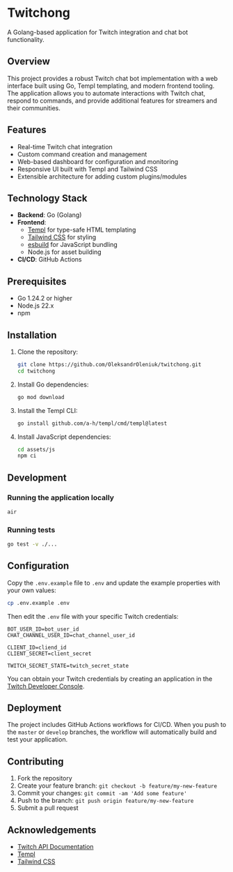 # Twitchong

A Golang-based application for Twitch integration and chat bot functionality.

## Overview

This project provides a robust Twitch chat bot implementation with a web interface built using Go, Templ templating, and modern frontend tooling. The application allows you to automate interactions with Twitch chat, respond to commands, and provide additional features for streamers and their communities.

## Features

- Real-time Twitch chat integration
- Custom command creation and management
- Web-based dashboard for configuration and monitoring
- Responsive UI built with Templ and Tailwind CSS
- Extensible architecture for adding custom plugins/modules

## Technology Stack

- **Backend**: Go (Golang)
- **Frontend**:
  - [Templ](https://github.com/a-h/templ) for type-safe HTML templating
  - [Tailwind CSS](https://tailwindcss.com/) for styling
  - [esbuild](https://esbuild.github.io/) for JavaScript bundling
  - Node.js for asset building
- **CI/CD**: GitHub Actions

## Prerequisites

- Go 1.24.2 or higher
- Node.js 22.x
- npm

## Installation

1. Clone the repository:
   ```bash
   git clone https://github.com/OleksandrOleniuk/twitchong.git
   cd twitchong
   ```

2. Install Go dependencies:
   ```bash
   go mod download
   ```

3. Install the Templ CLI:
   ```bash
   go install github.com/a-h/templ/cmd/templ@latest
   ```

4. Install JavaScript dependencies:
   ```bash
   cd assets/js
   npm ci
   ```

## Development

### Running the application locally

```bash
air
```
### Running tests

```bash
go test -v ./...
```

## Configuration

Copy the `.env.example` file to `.env` and update the example properties with your own values:

```bash
cp .env.example .env
```

Then edit the `.env` file with your specific Twitch credentials:

```
BOT_USER_ID=bot_user_id
CHAT_CHANNEL_USER_ID=chat_channel_user_id

CLIENT_ID=cliend_id
CLIENT_SECRET=client_secret

TWITCH_SECRET_STATE=twitch_secret_state

```

You can obtain your Twitch credentials by creating an application in the [Twitch Developer Console](https://dev.twitch.tv/console/apps).

## Deployment

The project includes GitHub Actions workflows for CI/CD. When you push to the `master` or `develop` branches, the workflow will automatically build and test your application.

## Contributing

1. Fork the repository
2. Create your feature branch: `git checkout -b feature/my-new-feature`
3. Commit your changes: `git commit -am 'Add some feature'`
4. Push to the branch: `git push origin feature/my-new-feature`
5. Submit a pull request

## Acknowledgements

- [Twitch API Documentation](https://dev.twitch.tv/docs/)
- [Templ](https://github.com/a-h/templ)
- [Tailwind CSS](https://tailwindcss.com)

